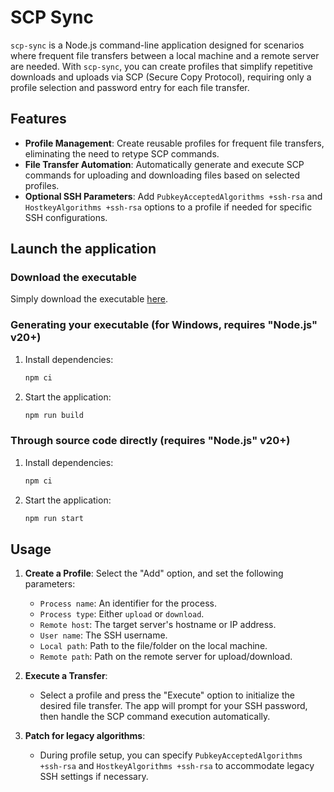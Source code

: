 # SCP Sync

`scp-sync` is a Node.js command-line application designed for scenarios where frequent file transfers between a local machine and a remote server are needed. With `scp-sync`, you can create profiles that simplify repetitive downloads and uploads via SCP (Secure Copy Protocol), requiring only a profile selection and password entry for each file transfer.

## Features

-   **Profile Management**: Create reusable profiles for frequent file transfers, eliminating the need to retype SCP commands.
-   **File Transfer Automation**: Automatically generate and execute SCP commands for uploading and downloading files based on selected profiles.
-   **Optional SSH Parameters**: Add `PubkeyAcceptedAlgorithms +ssh-rsa` and `HostkeyAlgorithms +ssh-rsa` options to a profile if needed for specific SSH configurations.

## Launch the application

### Download the executable

Simply download the executable [here](https://github.com/sleep-written/scp-sync/releases/tag/v0.0.2).

### Generating your executable (for Windows, requires "Node.js" v20+)

1. Install dependencies:
   ```bash
   npm ci
   ```

2. Start the application:
   ```bash
   npm run build
   ```

### Through source code directly (requires "Node.js" v20+)

1. Install dependencies:
   ```bash
   npm ci
   ```
   
2. Start the application:
   ```bash
   npm run start
   ```

## Usage

1.  **Create a Profile**:
    Select the "Add" option, and set the following parameters:
    -   `Process name`: An identifier for the process.
    -   `Process type`: Either `upload` or `download`.
    -   `Remote host`: The target server's hostname or IP address.
    -   `User name`: The SSH username.
    -   `Local path`: Path to the file/folder on the local machine.
    -   `Remote path`: Path on the remote server for upload/download.

2.  **Execute a Transfer**:
    -    Select a profile and press the "Execute" option to initialize the desired file transfer. The app will prompt for your SSH password, then handle the SCP command execution automatically.

3.  **Patch for legacy algorithms**:
    -    During profile setup, you can specify `PubkeyAcceptedAlgorithms +ssh-rsa` and `HostkeyAlgorithms +ssh-rsa` to accommodate legacy SSH settings if necessary.